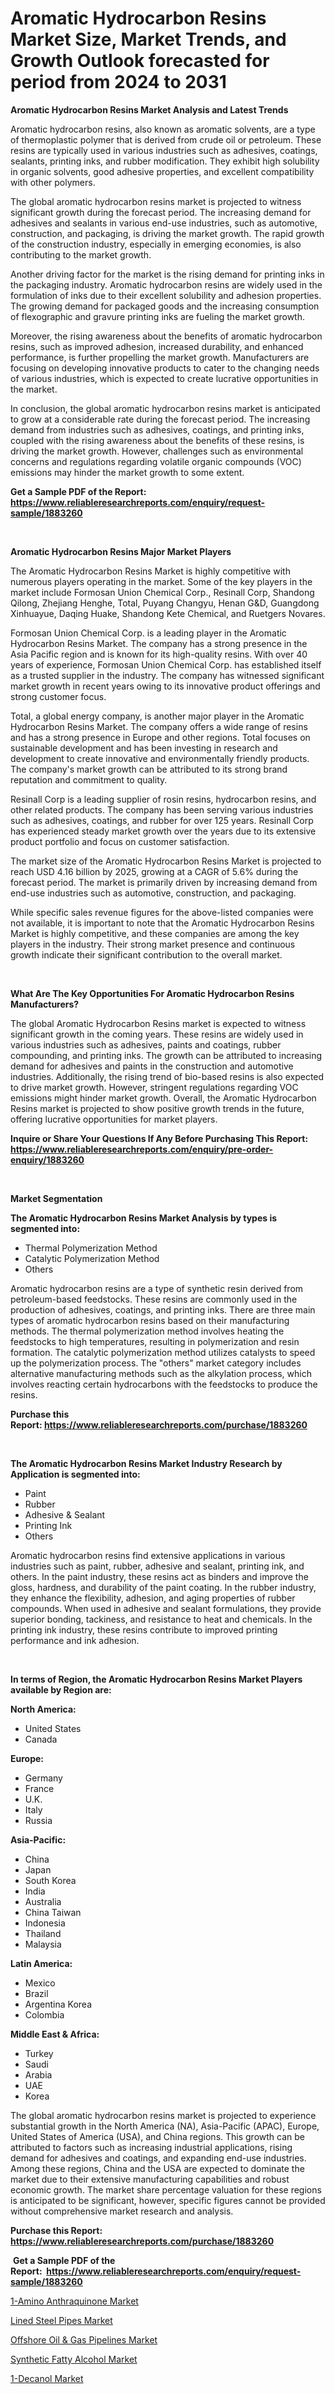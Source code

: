 <p><h1>Aromatic Hydrocarbon Resins Market Size, Market Trends, and Growth Outlook forecasted for period from 2024 to 2031</h1></p><p><strong>Aromatic Hydrocarbon Resins Market Analysis and Latest Trends</strong></p>
<p><p>Aromatic hydrocarbon resins, also known as aromatic solvents, are a type of thermoplastic polymer that is derived from crude oil or petroleum. These resins are typically used in various industries such as adhesives, coatings, sealants, printing inks, and rubber modification. They exhibit high solubility in organic solvents, good adhesive properties, and excellent compatibility with other polymers.</p><p>The global aromatic hydrocarbon resins market is projected to witness significant growth during the forecast period. The increasing demand for adhesives and sealants in various end-use industries, such as automotive, construction, and packaging, is driving the market growth. The rapid growth of the construction industry, especially in emerging economies, is also contributing to the market growth.</p><p>Another driving factor for the market is the rising demand for printing inks in the packaging industry. Aromatic hydrocarbon resins are widely used in the formulation of inks due to their excellent solubility and adhesion properties. The growing demand for packaged goods and the increasing consumption of flexographic and gravure printing inks are fueling the market growth.</p><p>Moreover, the rising awareness about the benefits of aromatic hydrocarbon resins, such as improved adhesion, increased durability, and enhanced performance, is further propelling the market growth. Manufacturers are focusing on developing innovative products to cater to the changing needs of various industries, which is expected to create lucrative opportunities in the market.</p><p>In conclusion, the global aromatic hydrocarbon resins market is anticipated to grow at a considerable rate during the forecast period. The increasing demand from industries such as adhesives, coatings, and printing inks, coupled with the rising awareness about the benefits of these resins, is driving the market growth. However, challenges such as environmental concerns and regulations regarding volatile organic compounds (VOC) emissions may hinder the market growth to some extent.</p></p>
<p><strong>Get a Sample PDF of the Report:&nbsp; <a href="https://www.reliableresearchreports.com/enquiry/request-sample/1883260">https://www.reliableresearchreports.com/enquiry/request-sample/1883260</a></strong></p>
<p>&nbsp;</p>
<p><strong>Aromatic Hydrocarbon Resins Major Market Players</strong></p>
<p><p>The Aromatic Hydrocarbon Resins Market is highly competitive with numerous players operating in the market. Some of the key players in the market include Formosan Union Chemical Corp., Resinall Corp, Shandong Qilong, Zhejiang Henghe, Total, Puyang Changyu, Henan G&D, Guangdong Xinhuayue, Daqing Huake, Shandong Kete Chemical, and Ruetgers Novares.</p><p>Formosan Union Chemical Corp. is a leading player in the Aromatic Hydrocarbon Resins Market. The company has a strong presence in the Asia Pacific region and is known for its high-quality resins. With over 40 years of experience, Formosan Union Chemical Corp. has established itself as a trusted supplier in the industry. The company has witnessed significant market growth in recent years owing to its innovative product offerings and strong customer focus.</p><p>Total, a global energy company, is another major player in the Aromatic Hydrocarbon Resins Market. The company offers a wide range of resins and has a strong presence in Europe and other regions. Total focuses on sustainable development and has been investing in research and development to create innovative and environmentally friendly products. The company's market growth can be attributed to its strong brand reputation and commitment to quality.</p><p>Resinall Corp is a leading supplier of rosin resins, hydrocarbon resins, and other related products. The company has been serving various industries such as adhesives, coatings, and rubber for over 125 years. Resinall Corp has experienced steady market growth over the years due to its extensive product portfolio and focus on customer satisfaction.</p><p>The market size of the Aromatic Hydrocarbon Resins Market is projected to reach USD 4.16 billion by 2025, growing at a CAGR of 5.6% during the forecast period. The market is primarily driven by increasing demand from end-use industries such as automotive, construction, and packaging.</p><p>While specific sales revenue figures for the above-listed companies were not available, it is important to note that the Aromatic Hydrocarbon Resins Market is highly competitive, and these companies are among the key players in the industry. Their strong market presence and continuous growth indicate their significant contribution to the overall market.</p></p>
<p>&nbsp;</p>
<p><strong>What Are The Key Opportunities For Aromatic Hydrocarbon Resins Manufacturers?</strong></p>
<p><p>The global Aromatic Hydrocarbon Resins market is expected to witness significant growth in the coming years. These resins are widely used in various industries such as adhesives, paints and coatings, rubber compounding, and printing inks. The growth can be attributed to increasing demand for adhesives and paints in the construction and automotive industries. Additionally, the rising trend of bio-based resins is also expected to drive market growth. However, stringent regulations regarding VOC emissions might hinder market growth. Overall, the Aromatic Hydrocarbon Resins market is projected to show positive growth trends in the future, offering lucrative opportunities for market players.</p></p>
<p><strong>Inquire or Share Your Questions If Any Before Purchasing This Report: <a href="https://www.reliableresearchreports.com/enquiry/pre-order-enquiry/1883260">https://www.reliableresearchreports.com/enquiry/pre-order-enquiry/1883260</a></strong></p>
<p>&nbsp;</p>
<p><strong>Market Segmentation</strong></p>
<p><strong>The Aromatic Hydrocarbon Resins Market Analysis by types is segmented into:</strong></p>
<p><ul><li>Thermal Polymerization Method</li><li>Catalytic Polymerization Method</li><li>Others</li></ul></p>
<p><p>Aromatic hydrocarbon resins are a type of synthetic resin derived from petroleum-based feedstocks. These resins are commonly used in the production of adhesives, coatings, and printing inks. There are three main types of aromatic hydrocarbon resins based on their manufacturing methods. The thermal polymerization method involves heating the feedstocks to high temperatures, resulting in polymerization and resin formation. The catalytic polymerization method utilizes catalysts to speed up the polymerization process. The "others" market category includes alternative manufacturing methods such as the alkylation process, which involves reacting certain hydrocarbons with the feedstocks to produce the resins.</p></p>
<p><strong>Purchase this Report:&nbsp;<a href="https://www.reliableresearchreports.com/purchase/1883260">https://www.reliableresearchreports.com/purchase/1883260</a></strong></p>
<p>&nbsp;</p>
<p><strong>The Aromatic Hydrocarbon Resins Market Industry Research by Application is segmented into:</strong></p>
<p><ul><li>Paint</li><li>Rubber</li><li>Adhesive & Sealant</li><li>Printing Ink</li><li>Others</li></ul></p>
<p><p>Aromatic hydrocarbon resins find extensive applications in various industries such as paint, rubber, adhesive and sealant, printing ink, and others. In the paint industry, these resins act as binders and improve the gloss, hardness, and durability of the paint coating. In the rubber industry, they enhance the flexibility, adhesion, and aging properties of rubber compounds. When used in adhesive and sealant formulations, they provide superior bonding, tackiness, and resistance to heat and chemicals. In the printing ink industry, these resins contribute to improved printing performance and ink adhesion.</p></p>
<p>&nbsp;</p>
<p><strong>In terms of Region, the Aromatic Hydrocarbon Resins Market Players available by Region are:</strong></p>
<p>
    <p> <strong> North America: </strong>
        <ul>
            <li>United States</li>
            <li>Canada</li>
        </ul>
        </p> 
    <p> <strong> Europe: </strong>
        <ul>
            <li>Germany</li>
            <li>France</li>
            <li>U.K.</li>
            <li>Italy</li>
            <li>Russia</li>
        </ul>
        </p> 
    <p> <strong> Asia-Pacific: </strong>
        <ul>
            <li>China</li>
            <li>Japan</li>
            <li>South Korea</li>
            <li>India</li>
            <li>Australia</li>
            <li>China Taiwan</li>
            <li>Indonesia</li>
            <li>Thailand</li>
            <li>Malaysia</li>
        </ul>
        </p> 
    <p> <strong> Latin America: </strong>
        <ul>
            <li>Mexico</li>
            <li>Brazil</li>
            <li>Argentina Korea</li>
            <li>Colombia</li>
        </ul>
        </p> 
    <p> <strong> Middle East & Africa: </strong>
        <ul>
            <li>Turkey</li>
            <li>Saudi</li>
            <li>Arabia</li>
            <li>UAE</li>
            <li>Korea</li>
        </ul>
    </p>
    </p>
<p><p>The global aromatic hydrocarbon resins market is projected to experience substantial growth in the North America (NA), Asia-Pacific (APAC), Europe, United States of America (USA), and China regions. This growth can be attributed to factors such as increasing industrial applications, rising demand for adhesives and coatings, and expanding end-use industries. Among these regions, China and the USA are expected to dominate the market due to their extensive manufacturing capabilities and robust economic growth. The market share percentage valuation for these regions is anticipated to be significant, however, specific figures cannot be provided without comprehensive market research and analysis.</p></p>
<p><strong>Purchase this Report: <a href="https://www.reliableresearchreports.com/purchase/1883260">https://www.reliableresearchreports.com/purchase/1883260</a></strong></p>
<p>&nbsp;<strong>Get a Sample PDF of the Report:&nbsp;&nbsp;<a href="https://www.reliableresearchreports.com/enquiry/request-sample/1883260">https://www.reliableresearchreports.com/enquiry/request-sample/1883260</a></strong></p>
<p><strong></strong></p>
<p><p><a href="https://github.com/lilstefpacute/Market-Research-Report-List-2/blob/main/1-amino-anthraquinone-market.md">1-Amino Anthraquinone Market</a></p><p><a href="https://github.com/ashepherd82/Market-Research-Report-List-2/blob/main/lined-steel-pipes-market.md">Lined Steel Pipes Market</a></p><p><a href="https://github.com/castoriffic/Market-Research-Report-List-2/blob/main/offshore-oil-gas-pipelines-market.md">Offshore Oil & Gas Pipelines Market</a></p><p><a href="https://github.com/rexevange/Market-Research-Report-List-2/blob/main/synthetic-fatty-alcohol-market.md">Synthetic Fatty Alcohol Market</a></p><p><a href="https://github.com/FassouRP/Market-Research-Report-List-2/blob/main/1-decanol-market.md">1-Decanol Market</a></p></p>